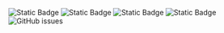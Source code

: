 ![Static Badge](https://img.shields.io/badge/blacklists-60-000000) ![Static Badge](https://img.shields.io/badge/blacklisted-3269751-cc0000) ![Static Badge](https://img.shields.io/badge/whitelisted-2244-00CC00) ![Static Badge](https://img.shields.io/badge/streaming_blacklist-28107-000000) ![GitHub issues](https://img.shields.io/github/issues/fabriziosalmi/blacklists)
